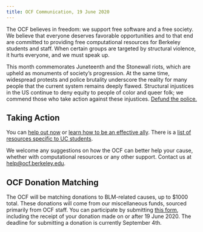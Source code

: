 ```yaml
---
title: OCF Communication, 19 June 2020
---
```


The OCF believes in freedom: we support free software and a free society. We believe that everyone deserves favorable opportunities and to that end are committed to providing free computational resources for Berkeley students and staff. When certain groups are targeted by structural violence, it hurts everyone, and we must speak up.

This month commemorates Juneteenth and the Stonewall riots, which are upheld as monuments of society’s progression. At the same time, widespread protests and police brutality underscore the reality for many people that the current system remains deeply flawed. Structural injustices in the US continue to deny equity to people of color and queer folk; we commend those who take action against these injustices. [Defund the police.](https://web.archive.org/web/20200608220102/https://www.8toabolition.com/)

## Taking Action

You can [help out now](https://blacklivesmatters.carrd.co) or [learn how to be an effective ally](https://docs.google.com/document/d/1H-Vxs6jEUByXylMS2BjGH1kQ7mEuZnHpPSs1Bpaqmw0/preview). There is a [list of resources specific to UC students](https://docs.google.com/document/d/1nkX6-WMWCgcIOV5v_q0xNF0MQ4_dvyUol1CnYh1RlHE/preview).

We welcome any suggestions on how the OCF can better help your cause, whether with computational resources or any other support. Contact us at [help@ocf.berkeley.edu](mailto:help@ocf.berkeley.edu).

## OCF Donation Matching

The OCF will be matching donations to BLM-related causes, up to $1000 total. These donations will come from our miscellaneous funds, sourced primarily from OCF staff. You can participate by submitting [this form](https://www.ocf.io/s/blmdonation), including the receipt of your donation made on or after 19 June 2020. The deadline for submitting a donation is currently September 4th.
